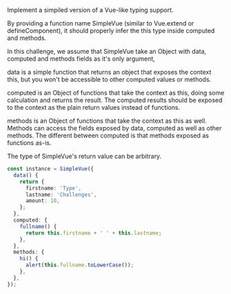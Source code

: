 Implement a simpiled version of a Vue-like typing support.

By providing a function name SimpleVue (similar to Vue.extend or defineComponent), it should properly infer the this type inside computed and methods.

In this challenge, we assume that SimpleVue take an Object with data, computed and methods fields as it's only argument,

data is a simple function that returns an object that exposes the context this, but you won't be accessible to other computed values or methods.

computed is an Object of functions that take the context as this, doing some calculation and returns the result. The computed results should be exposed to the context as the plain return values instead of functions.

methods is an Object of functions that take the context as this as well. Methods can access the fields exposed by data, computed as well as other methods. The different between computed is that methods exposed as functions as-is.

The type of SimpleVue's return value can be arbitrary.

```ts
const instance = SimpleVue({
  data() {
    return {
      firstname: 'Type',
      lastname: 'Challenges',
      amount: 10,
    };
  },
  computed: {
    fullname() {
      return this.firstname + ' ' + this.lastname;
    },
  },
  methods: {
    hi() {
      alert(this.fullname.toLowerCase());
    },
  },
});
```
